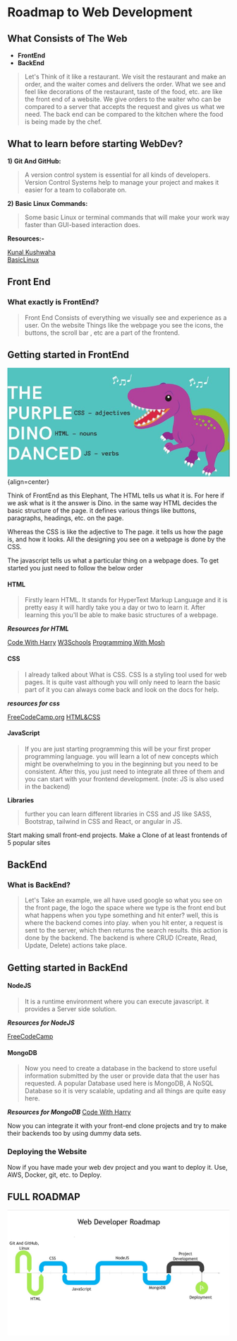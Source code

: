 <!-- @format -->

# **Roadmap to Web Development**

## What Consists of The Web

- **FrontEnd**
- **BackEnd**

> Let's Think of it like a restaurant. We visit the restaurant and make an order,
> and the waiter comes and delivers the order. What we see and feel like decorations of the
> restaurant, taste of the food, etc. are like the front end of a website. We give orders to the waiter who can be compared to a server that accepts the request and gives us what we need. The back end can be compared to the kitchen where the food is being made by the chef.

## What to learn before starting WebDev?

**1)** **Git And GitHub:**

> A version control system is essential for all kinds of developers. Version Control Systems help to manage your project and makes it easier for a team to collaborate on.

**2)** **Basic Linux Commands:**

> Some basic Linux or terminal commands that will make your work way faster
> than GUI-based interaction does.

**Resources:-**

[Kunal Kushwaha](https://youtu.be/apGV9Kg7ics)  
[BasicLinux](https://youtu.be/ZtqBQ68cfJc)

## **Front End**

### What exactly is FrontEnd?

> Front End Consists of everything we visually see and experience as a user.
> On the website Things like the webpage you see the icons, the buttons, the scroll bar
>, etc are a part of the frontend.

## **Getting started in FrontEnd**

![FrontendExample](Assets/Dino1.jpg "Dino"){align=center}

Think of FrontEnd as this Elephant, The HTML tells us what it is. For here if we ask
what is it the answer is Dino. in the same way HTML decides the basic structure of the
page. it defines various things like buttons, paragraphs, headings, etc. on the page.

Whereas the CSS is like the adjective to The page. it tells us how the page is,
and how it looks. All the designing you see on a webpage is done by the CSS.

The javascript tells us what a particular thing on a webpage does.
To get started you just need to follow the below order

#### **HTML**

> Firstly learn HTML. It stands for HyperText Markup Language and it is pretty easy it will hardly take you a day or two to learn it. After learning this you'll be able to make basic structures of a webpage.

**_Resources for HTML_**

[Code With Harry](https://youtu.be/BsDoLVMnmZs)
[W3Schools](https://www.w3schools.com/html/)
[Programming With Mosh](https://youtu.be/qz0aGYrrlhU)

#### **CSS**

> I already talked about What is CSS. CSS Is a styling tool used for web pages. It is quite vast although you will only need to learn the basic part of it you can always come back and look on the docs for help.

**_resources for css_**

[FreeCodeCamp.org](https://youtu.be/OXGznpKZ_sA)
[HTML&CSS](https://youtu.be/G3e-cpL7ofc)

#### **JavaScript**

> If you are just starting programming this will be your first proper programming
> language. you will learn a lot of new concepts which might be overwhelming to you
> in the beginning but you need to be consistent. After this, you just need to
> integrate all three of them and you can start with your frontend development.
> (note: JS is also used in the backend)

**Libraries**

> further you can learn different libraries in CSS and JS like SASS, Bootstrap, tailwind in CSS and React, or angular in JS.

Start making small front-end projects. Make a Clone of at least frontends of 5 popular sites

## **BackEnd**

### What is BackEnd?

> Let's Take an example, we all have used google so what you see on the front page,
> the logo the space where we type is the front end but what happens when you type
> something and hit enter? well, this is where the backend comes into play. when you hit
> enter, a request is sent to the server, which then returns the search results. this
> action is done by the backend. The backend is where CRUD (Create, Read, Update, Delete)
> actions take place.

## **Getting started in BackEnd**

#### **NodeJS**

> It is a runtime environment where you can execute javascript. it provides a Server side solution.

**_Resources for NodeJS_**

[FreeCodeCamp](https://youtu.be/Oe421EPjeBE)

#### **MongoDB**

> Now you need to create a database in the backend to store useful information
> submitted by the user or provide data that the user has requested. A popular Database
> used here is MongoDB, A NoSQL Database so it is very scalable, updating and all
> things are quite easy here.

**_Resources for MongoDB_**
[Code With Harry](https://youtu.be/oSIv-E60NiU)

Now you can integrate it with your front-end clone projects and try to make their backends too by using dummy data sets.

### **Deploying the Website**

Now if you have made your web dev project and you want to deploy it. Use, AWS, Docker, git, etc. to Deploy.

## **FULL ROADMAP**

![Roadmap](Assets/WebDevRoadmap.jpg "Roadmap")
